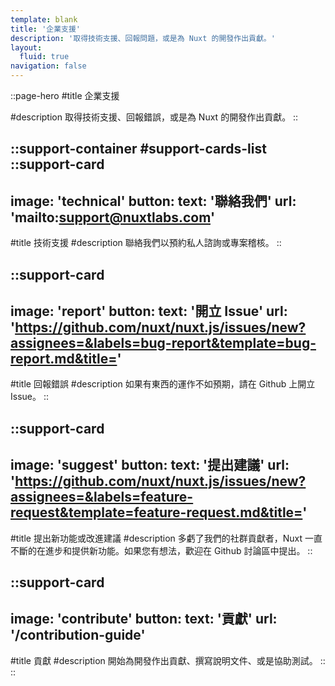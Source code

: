 ```yaml
---
template: blank
title: '企業支援'
description: '取得技術支援、回報問題，或是為 Nuxt 的開發作出貢獻。'
layout:
  fluid: true
navigation: false
---
```

::page-hero
#title
企業支援

#description
取得技術支援、回報錯誤，或是為 Nuxt 的開發作出貢獻。
::

::support-container
#support-cards-list
  ::support-card
  ---
  image: 'technical'
  button:
    text: '聯絡我們'
    url: 'mailto:support@nuxtlabs.com'
  ---
  #title
  技術支援
  #description
  聯絡我們以預約私人諮詢或專案稽核。
  ::

  ::support-card
  ---
  image: 'report'
  button:
    text: '開立 Issue'
    url: 'https://github.com/nuxt/nuxt.js/issues/new?assignees=&labels=bug-report&template=bug-report.md&title='
  ---
  #title
  回報錯誤
  #description
  如果有東西的運作不如預期，請在 Github 上開立 Issue。
  ::

  ::support-card
  ---
  image: 'suggest'
  button:
    text: '提出建議'
    url: 'https://github.com/nuxt/nuxt.js/issues/new?assignees=&labels=feature-request&template=feature-request.md&title='
  ---
  #title
  提出新功能或改進建議
  #description
  多虧了我們的社群貢獻者，Nuxt 一直不斷的在進步和提供新功能。如果您有想法，歡迎在 Github 討論區中提出。
  ::

  ::support-card
  ---
  image: 'contribute'
  button:
    text: '貢獻'
    url: '/contribution-guide'
  ---
  #title
  貢獻
  #description
  開始為開發作出貢獻、撰寫說明文件、或是協助測試。
  ::
::
